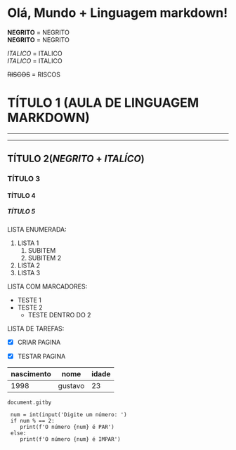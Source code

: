 # Olá, Mundo + Linguagem markdown!

**NEGRITO** = NEGRITO <BR>
__NEGRITO__ = NEGRITO

 *ITALICO* = ITALICO <BR>
 _ITALICO_ = ITALICO
 
 ~~RISCOS~~ = RISCOS
 
 
 # TÍTULO 1 (AULA DE LINGUAGEM MARKDOWN) 
 ***
 ---
 ## TÍTULO 2(__*NEGRITO*__ + _ITALÍCO_)
 ### TÍTULO 3
 #### TÍTULO 4 
 ##### TÍTULO 5

LISTA ENUMERADA: 
 
 1. LISTA 1
    1. SUBITEM
     1. SUBITEM 2
 1. LISTA 2
 1. LISTA 3
 
LISTA COM MARCADORES:
 
 * TESTE 1 
 * TESTE 2
   * TESTE DENTRO DO 2

 
 LISTA DE TAREFAS:
 - [X] CRIAR PAGINA 
 - [X] TESTAR PAGINA

 
 nascimento | nome | idade
 --- | --- | ---
 1998 | gustavo | 23
 
 
`document.gitby`


```
 num = int(input('Digite um número: ') 
 if num % == 2: 
    print(f'O número {num} é PAR')
 else: 
    print(f'O número {num} é IMPAR') 
 
```




